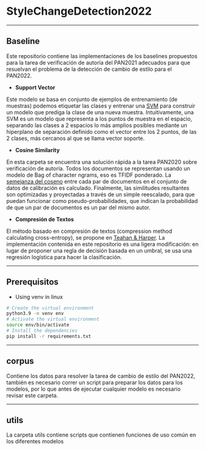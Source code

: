 # StyleChangeDetection2022

***
## Baseline 

Este repositorio contiene las implementaciones de los baselines propuestos para la tarea de verificación de autoría del PAN2021 adecuados para que resuelvan el problema de la detección de cambio de estilo para el PAN2022.

- **Support Vector**

Este modelo se basa en conjunto de ejemplos de entrenamiento (de muestras) podemos etiquetar las clases y entrenar una [SVM](https://en.wikipedia.org/wiki/Support-vector_machine) para construir un modelo que prediga la clase de una nueva muestra. Intuitivamente, una SVM es un modelo que representa a los puntos de muestra en el espacio, separando las clases a 2 espacios lo más amplios posibles mediante un hiperplano de separación definido como el vector entre los 2 puntos, de las 2 clases, más cercanos al que se llama vector soporte.

- **Cosine Similarity**

En esta carpeta se encuentra una solución rápida a la tarea PAN2020 sobre verificación de autoría. Todos los documentos se representan usando un modelo de Bag of character ngrams, eso es TFIDF ponderado. La [semejanza del coseno](https://en.wikipedia.org/wiki/Cosine_similarity) entre cada par de documentos en el conjunto de datos de calibración es calculado. Finalmente, las similitudes resultantes son optimizadas y proyectadas a través de un simple reescalado, para que puedan funcionar como pseudo-probabilidades, que indican la probabilidad de que un par de documentos es un par del mismo autor.

- **Compresión de Textos**

El método basado en compresión de textos (compression method calculating cross-entropy), se propone en [Teahan & Harper](https://link.springer.com/chapter/10.1007/978-94-017-0171-6_7). La implementación contenida en este repositorio es una ligera modificación: en lugar de proponer una regla de decisión basada en un umbral, se usa una regresión logística para hacer la clasificación.

***
## Prerequisitos 
  - Using venv in linux
  ```sh
  # Create the virtual environment
  python3.9 -m venv env
  # Activate the virtual environment
  source env/bin/activate
  # Install the dependencies
  pip install -r requirements.txt
  ```

***
## corpus

Contiene los datos para resolver la tarea de cambio de estilo del PAN2022, también es necesario correr un script para preparar los datos para los modelos, por lo que antes de ejecutar cualquier modelo es necesario revisar este carpeta.

***
## utils

La carpeta utils contiene scripts que contienen funciones de uso común en los diferentes modelos